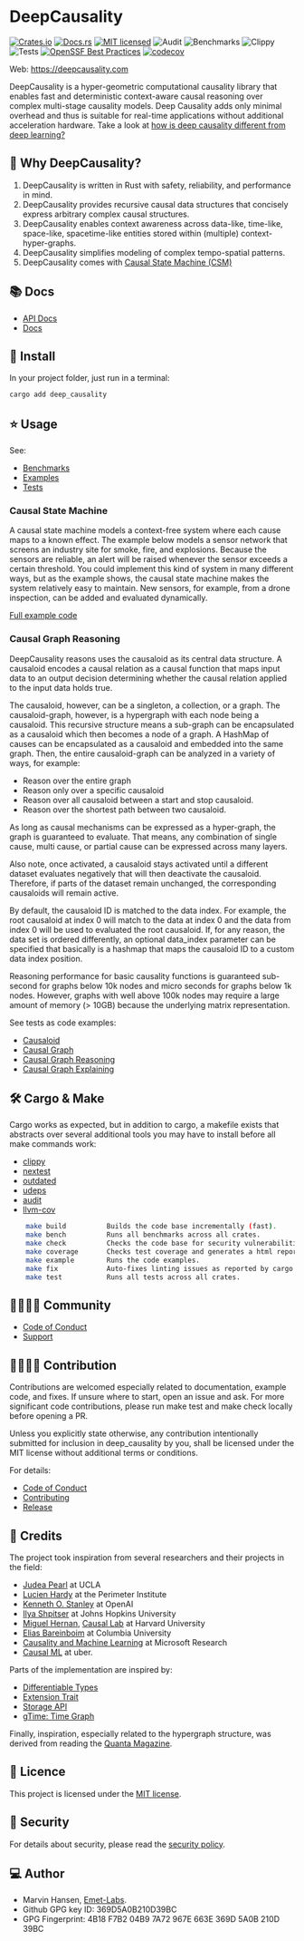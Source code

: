 # DeepCausality

[![Crates.io][crates-badge]][crates-url]
[![Docs.rs][docs-badge]][docs-url]
[![MIT licensed][mit-badge]][mit-url]
![Audit][audit-url]
![Benchmarks][benches-url]
![Clippy][clippy-url]
![Tests][test-url]
[![OpenSSF Best Practices][ossf-badge]][ossf-url]
[![codecov][codecov-badge]][codecov-url]

[codecov-badge]: https://codecov.io/gh/deepcausality-rs/deep_causality/branch/main/graph/badge.svg?token=W9TA1VVJ7O
[codecov-url]: https://codecov.io/gh/deepcausality-rs/deep_causality

[ossf-badge]: https://bestpractices.coreinfrastructure.org/projects/7568/badge
[ossf-url]:https://bestpractices.coreinfrastructure.org/projects/7568

[crates-badge]: https://img.shields.io/badge/Crates.io-Latest-blue
[crates-url]: https://crates.io/crates/deep_causality

[docs-badge]: https://img.shields.io/badge/Docs.rs-Latest-blue
[docs-url]: https://docs.rs/deep_causality/latest/deep_causality/

[mit-badge]: https://img.shields.io/badge/License-MIT-blue.svg
[mit-url]: https://github.com/deepcausality-rs/deep_causality/blob/main/LICENSE

[audit-url]: https://github.com/deepcausality-rs/deep_causality/actions/workflows/audit.yml/badge.svg
[benches-url]: https://github.com/deepcausality-rs/deep_causality/actions/workflows/run_benches.yml/badge.svg
[clippy-url]: https://github.com/deepcausality-rs/deep_causality/actions/workflows/rust-clippy.yml/badge.svg
[test-url]: https://github.com/deepcausality-rs/deep_causality/actions/workflows/run_tests.yml/badge.svg

Web: https://deepcausality.com

DeepCausality is a hyper-geometric computational causality library that enables fast and deterministic context-aware
causal reasoning over complex multi-stage causality models. Deep Causality adds only minimal overhead and thus is
suitable for real-time applications without additional acceleration hardware. Take a look
at [how is deep causality different from deep learning?](deep_causality/docs/difference.md)

## 🤔 Why DeepCausality?

1) DeepCausality is written in Rust with safety, reliability, and performance in mind.
2) DeepCausality provides recursive causal data structures that concisely express arbitrary complex causal
   structures.
3) DeepCausality enables context awareness across data-like, time-like, space-like, spacetime-like entities stored
   within (multiple) context-hyper-graphs.
4) DeepCausality simplifies modeling of complex tempo-spatial patterns.
5) DeepCausality comes with [Causal State Machine (CSM)](deep_causality/docs/causal_state_machine.md)

## 📚 Docs

* [API Docs](https://docs.rs/deep_causality/0.2.4/deep_causality/)
* [Docs](deep_causality/docs/README.md)

## 🚀 Install

In your project folder, just run in a terminal:

```bash
cargo add deep_causality
```

## ⭐ Usage

See:

* [Benchmarks](deep_causality/benches/benchmarks)
* [Examples](deep_causality/examples)
* [Tests](deep_causality/tests)

### Causal State Machine

A causal state machine models a context-free system where each cause maps to a known effect. The example below
models a sensor network that screens an industry site for smoke, fire, and explosions. Because the
sensors are reliable, an alert will be raised whenever the sensor exceeds a certain threshold. You could implement this kind of system in many different ways, but as the example shows, the causal state machine makes
the system relatively easy to maintain. New sensors, for example, from a drone inspection, can be added and evaluated
dynamically.

[Full example code](deep_causality/examples/csm)

### Causal Graph Reasoning 

DeepCausality reasons uses the causaloid as its central data structure. 
A causaloid encodes a causal relation as a causal function that maps input data
to an output decision determining  whether the causal relation applied to the input data holds true.

The causaloid, however, can be a singleton, a collection, or a graph. The causaloid-graph, however, is a hypergraph with each node being a causaloid. This recursive structure means a sub-graph can be encapsulated as a causaloid which then becomes a node of a graph. A HashMap of causes can be encapsulated as a causaloid and embedded into the same graph. 
Then, the entire causaloid-graph can be analyzed in a variety of ways, for example:

* Reason over the entire graph
* Reason only over a specific causaloid
* Reason over all causaloid between a start and stop causaloid.
* Reason over the shortest path between two causaloid.

As long as causal mechanisms can be expressed
as a hyper-graph, the graph is guaranteed to evaluate. That means, any combination of
single cause, multi cause, or partial cause can be expressed across many layers.

Also note, once activated, a causaloid stays activated until a different dataset evaluates
negatively that will then deactivate the causaloid. Therefore, if parts of the dataset remain
unchanged, the corresponding causaloids will remain active.

By default, the causaloid ID is matched to the data index. For example, the root causaloid at index 0 will match to the data at index 0 and the data from index 0 will be used to
evaluated the root causaloid. If, for any reason, the data set is ordered differently,
an optional data_index parameter can be specified that basically is a hashmap that maps
the causaloid ID to a custom data index position.

Reasoning performance for basic causality functions is guaranteed sub-second for graphs below 10k nodes  and micro seconds for graphs below 1k nodes. However, graphs with well above 100k nodes may require a large amount of memory (> 10GB) because the underlying matrix representation.

See tests as code examples:

* [Causaloid](deep_causality/tests/types/reasoning_types/causaloid_tests.rs)
* [Causal Graph](deep_causality/tests/types/reasoning_types/causality_graph_tests.rs)
* [Causal Graph Reasoning](deep_causality/tests/types/reasoning_types/causality_graph_reasoning_tests.rs)
* [Causal Graph Explaining ](deep_causality/tests/types/reasoning_types/causality_graph_explaining_tests.rs)


## 🛠️ Cargo & Make

Cargo works as expected, but in addition to cargo, a makefile exists
that abstracts over several additional tools you may have to install
before all make commands work:

* [clippy](https://github.com/rust-lang/rust-clippy)
* [nextest](https://nexte.st/)
* [outdated](https://github.com/kbknapp/cargo-outdated)
* [udeps](https://crates.io/crates/cargo-udeps)
* [audit](https://crates.io/crates/cargo-audit)
* [llvm-cov](https://github.com/taiki-e/cargo-llvm-cov#installation)

```bash
    make build          Builds the code base incrementally (fast).
    make bench          Runs all benchmarks across all crates.
    make check          Checks the code base for security vulnerabilities.
    make coverage       Checks test coverage and generates a html report.
    make example        Runs the code examples.
    make fix            Auto-fixes linting issues as reported by cargo and clippy.
    make test           Runs all tests across all crates.
```

## 👩‍👩‍👧‍👦 Community

* [Code of Conduct](CODE_OF_CONDUCT.md)
* [Support](SUPPORT.md)

## 👨‍💻👩‍💻 Contribution

Contributions are welcomed especially related to documentation, example code, and fixes.
If unsure where to start, open an issue and ask. For more significant code contributions,
please run make test and make check locally before opening a PR.

Unless you explicitly state otherwise, any contribution intentionally submitted for inclusion in deep_causality by you,
shall be licensed under the MIT license without additional terms or conditions.

For details:

* [Code of Conduct](CODE_OF_CONDUCT.md)
* [Contributing](CONTRIBUTING.md)
* [Release](RELEASE.md)

## 🙏 Credits

The project took inspiration from several researchers and their projects in the field:

* [Judea Pearl](http://bayes.cs.ucla.edu/jp_home.html) at UCLA
* [Lucien Hardy](https://perimeterinstitute.ca/people/lucien-hardy) at the Perimeter Institute
* [Kenneth O. Stanley](https://www.kenstanley.net/home) at OpenAI
* [Ilya Shpitser](https://www.cs.jhu.edu/~ilyas/) at Johns Hopkins University
* [Miguel Hernan](https://www.hsph.harvard.edu/miguel-hernan/), [Causal Lab](https://causalab.sph.harvard.edu/) at
  Harvard University
* [Elias Bareinboim](https://causalai.net/) at Columbia University
* [Causality and Machine Learning](https://www.microsoft.com/en-us/research/group/causal-inference/) at Microsoft
  Research
* [Causal ML](https://github.com/uber/causalml) at uber.

Parts of the implementation are inspired by:

* [Differentiable Types](https://github.com/tensorflow/swift/blob/main/docs/DifferentiableTypes.md)
* [Extension Trait](http://xion.io/post/code/rust-extension-traits.html)
* [Storage API](https://github.com/petgraph/petgraph/issues/563)
* [gTime: Time Graph](https://youtu.be/dIeYjLtg6s4)

Finally, inspiration, especially related to the hypergraph structure, was derived from reading
the [Quanta Magazine](https://www.quantamagazine.org/).

## 📜 Licence

This project is licensed under the [MIT license](LICENSE).

## 👮️ Security

For details about security, please read
the [security policy](https://github.com/deepcausality-rs/deep_causality/blob/main/SECURITY.md).

## 💻 Author

* Marvin Hansen, [Emet-Labs](https://emet-labs.com/).
* Github GPG key ID: 369D5A0B210D39BC
* GPG Fingerprint: 4B18 F7B2 04B9 7A72 967E 663E 369D 5A0B 210D 39BC
